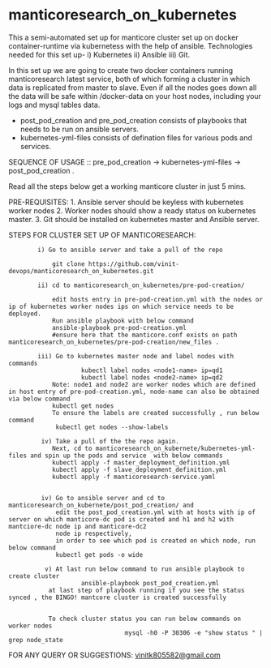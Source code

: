 # manticoresearch_on_kubernetes
This a semi-automated set up for manticore cluster set up on docker container-runtime  via kubernetess with the help of ansible.
Technologies needed for this set up-
            i) Kubernetes
            ii) Ansible
            iii) Git.
            
In this set up we are going to create two docker containers running manticoresearch latest service, both of which forming a cluster in which data is replicated from master to slave. Even if all the nodes goes down all the data will be safe within /docker-data on your host nodes, including your logs and mysql tables data.

* post_pod_creation and pre_pod_creation consists of playbooks that needs to be run on ansible servers.
* kubernetes-yml-files consists of defination files for various pods and services.


SEQUENCE OF USAGE ::    pre_pod_creation -> kubernetes-yml-files -> post_pod_creation .

Read all the steps below get a working manticore cluster in just 5 mins.

PRE-REQUISITES:
            1. Ansible server should be keyless with kubernetes worker nodes
            2. Worker nodes should show a ready status on kubernetes master.
            3. Git should be installed on kubernetes master and Ansible server.


STEPS FOR CLUSTER SET UP OF MANTICORESEARCH:

            i) Go to ansible server and take a pull of the repo
            
                git clone https://github.com/vinit-devops/manticoresearch_on_kubernetes.git
            
            ii) cd to manticoresearch_on_kubernetes/pre-pod-creation/ 
            
                edit hosts entry in pre-pod-creation.yml with the nodes or ip of kubernetes worker nodes ips on which service needs to be deployed.
                Run ansible playbook with below command
                ansible-playbook pre-pod-creation.yml             
                #ensure here that the manticore.conf exists on path manticoresearch_on_kubernetes/pre-pod-creation/new_files .
                        
            iii) Go to kubernetes master node and label nodes with commands
                        kubectl label nodes <node1-name> ip=qd1
                        kubectl label nodes <node2-name> ip=qd2
                Note: node1 and node2 are worker nodes which are defined in host entry of pre-pod-creation.yml, node-name can also be obtained via below command
                kubectl get nodes
                To ensure the labels are created successfully , run below command
                 kubectl get nodes --show-labels
                 
             iv) Take a pull of the the repo again.
                Next, cd to manticoresearch_on_kubernete/kubernetes-yml-files and spin up the pods and service  with below commands
                kubectl apply -f master_deployment_definition.yml
                kubectl apply -f slave_deployment_definition.yml
                kubectl apply -f manticoresearch-service.yaml
                         
            
             iv) Go to ansible server and cd to manticoresearch_on_kubernete/post_pod_creation/ and 
                 edit the post_pod_creation.yml with at hosts with ip of server on which manticore-dc pod is created and h1 and h2 with mantciore-dc node ip and manticore-dc2 
                 node ip respectively,
                 in order to see which pod is created on which node, run below command
                 kubectl get pods -o wide
                 
              v) At last run below command to run ansible playbook to create cluster
                        ansible-playbook post_pod_creation.yml
               at last step of playbook running if you see the status synced , the BINGO! mantcore cluster is created successfully
               
               
               To check cluster status you can run below commands on worker nodes
                                    mysql -h0 -P 30306 -e "show status " | grep node_state


FOR ANY QUERY OR SUGGESTIONS: vinitk805582@gmail.com

